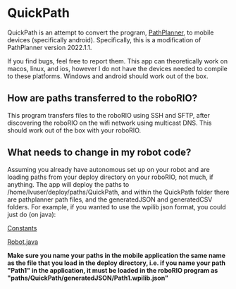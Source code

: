 # QuickPath

QuickPath is an attempt to convert the program, [PathPlanner](https://github.com/mjansen4857/pathplanner/releases/latest, "PathPlanner"), to mobile devices (specifically android). Specifically, this is a modification of PathPlanner version 2022.1.1.

If you find bugs, feel free to report them. This app can theoretically work on macos, linux, and ios, however I do not have the devices needed to compile to these platforms.
Windows and android should work out of the box.

## How are paths transferred to the roboRIO?

This program transfers files to the roboRIO using SSH and SFTP, after discovering the roboRIO on the wifi network using multicast DNS. 
This should work out of the box with your roboRIO.

## What needs to change in my robot code?

Assuming you already have autonomous set up on your robot and are loading paths from your deploy directory on your roboRIO, not much, if anything. 
The app will deploy the paths to /home/lvuser/deploy/paths/QuickPath, and within the QuickPath folder there are pathplanner path files, and the generatedJSON and generatedCSV folders.
For example, if you wanted to use the wpilib json format, you could just do (on java):

[Constants](https://drive.google.com/file/d/1uMoaZjhCH_T2WdlLcOD5mBGUSrxmARfR/view?usp=sharing)

[Robot.java](https://drive.google.com/file/d/1TK1lxKE7O-HJZaAQnnbf73aAUDRuKReL/view?usp=sharing)

**Make sure you name your paths in the mobile application the same name as the file that you load in the deploy directory, i.e. if you name your path "Path1" in the application, it must be loaded in the roboRIO program as "paths/QuickPath/generatedJSON/Path1.wpilib.json"**


